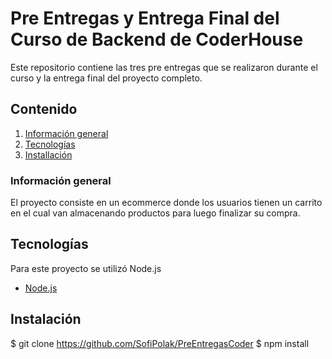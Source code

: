 # Pre Entregas y Entrega Final del Curso de Backend de CoderHouse

Este repositorio contiene las tres pre entregas que se realizaron durante el curso y la entrega final del proyecto completo.

## Contenido

1. [Información general](#Información-general)
2. [Tecnologías](#Tecnologías)
3. [Installación](#Instalación)

### Información general

El proyecto consiste en un ecommerce donde los usuarios tienen un carrito en el cual van almacenando productos para luego finalizar su compra.

## Tecnologías

Para este proyecto se utilizó Node.js

- [Node.js](https://nodejs.org/en)

## Instalación

$ git clone https://github.com/SofiPolak/PreEntregasCoder
$ npm install
